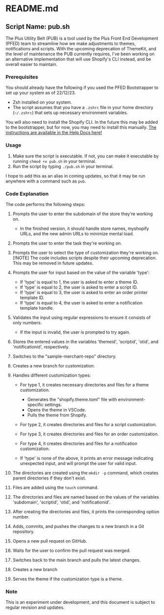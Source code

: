 # README.md

## Script Name: pub.sh

The Plus Utility Belt (PUB) is a tool used by the Plus Front End Development (PFED) team to streamline how we make adjustments to themes, notifications and scripts. With the upcoming deprecation of ThemeKit, and the level of maintenance the PUB currently requires, I've been working on an alternative implementation that will use Shopify's CLI instead, and be overall easier to maintain.

### Prerequisites

You should already have the following if you used the PFED Bootstrapper to set up your system as of 22/12/23.

- Zsh installed on your system.
- The script assumes that you have a `.zshrc` file in your home directory (`~/.zshrc`) that sets up necessary environment variables.

You will also need to install the Shopify CLI. In the future this may be added to the bootstrapper, but for now, you may need to install this manually. [The instructions are available in the Help Docs here!](https://shopify.dev/docs/themes/tools/cli/install)


### Usage

1. Make sure the script is executable. If not, you can make it executable by running `chmod +x pub.sh` in your terminal.
2. Run the script by typing `./pub.sh` in your terminal.

I hope to add this as an alias in coming updates, so that it may be run anywhere with a command such as `pub`.

### Code Explanation

The code performs the following steps:

1. Prompts the user to enter the subdomain of the store they're working on.
   - In the finished version, it should handle store names, myshopify URLs, and the new admin URLs to minimize mental load.

2. Prompts the user to enter the task they're working on.

3. Prompts the user to select the type of customization they're working on.
[!NOTE] The code includes scripts despite their upcoming deprecation. This may be removed in future updates.

4. Prompts the user for input based on the value of the variable 'type':
   - If 'type' is equal to 1, the user is asked to enter a theme ID.
   - If 'type' is equal to 2, the user is asked to enter a script ID.
   - If 'type' is equal to 3, the user is asked to enter an order printer template ID.
   - If 'type' is equal to 4, the user is asked to enter a notification template handle.

5. Validates the input using regular expressions to ensure it consists of only numbers.
   - If the input is invalid, the user is prompted to try again.

6. Stores the entered values in the variables 'themeid', 'scriptid', 'otid', and 'notificationid', respectively.

7. Switches to the "sample-merchant-repo" directory.

8. Creates a new branch for customization.

9. Handles different customization types:
   - For type 1, it creates necessary directories and files for a theme customization.
	   - Generates the "shopify.theme.toml" file with environment-specific settings.
	   - Opens the theme in VSCode.
	   - Pulls the theme from Shopify.

   -  For type 2, it creates directories and files for a script customization.

   -  For type 3, it creates directories and files for an order customization.

   -  For type 4, it creates directories and files for a notification customization.

   -  If 'type' is none of the above, it prints an error message indicating unexpected input, and will prompt the user for valid input.

14. The directories are created using the `mkdir -p` command, which creates parent directories if they don't exist.

15. Files are added using the `touch` command.

16. The directories and files are named based on the values of the variables 'subdomain', 'scriptid', 'otid', and 'notificationid'.

17. After creating the directories and files, it prints the corresponding option number.

18. Adds, commits, and pushes the changes to a new branch in a Git repository.

19. Opens a new pull request on GitHub.

20. Waits for the user to confirm the pull request was merged.

21. Switches back to the main branch and pulls the latest changes.

22. Creates a new branch

23. Serves the theme if the customization type is a theme.

### Note
This is an experiment under development, and this document is subject to regular revision and updates. 